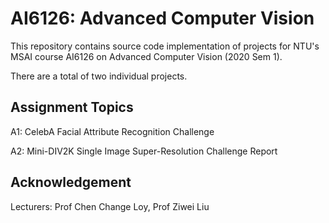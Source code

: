 # AI6126: Advanced Computer Vision
This repository contains source code implementation of projects for NTU's MSAI course AI6126 on Advanced Computer Vision (2020 Sem 1).

There are a total of two individual projects.

## Assignment Topics

A1: CelebA Facial Attribute Recognition Challenge

A2: Mini-DIV2K Single Image Super-Resolution Challenge Report

## Acknowledgement

Lecturers: Prof Chen Change Loy, Prof Ziwei Liu

